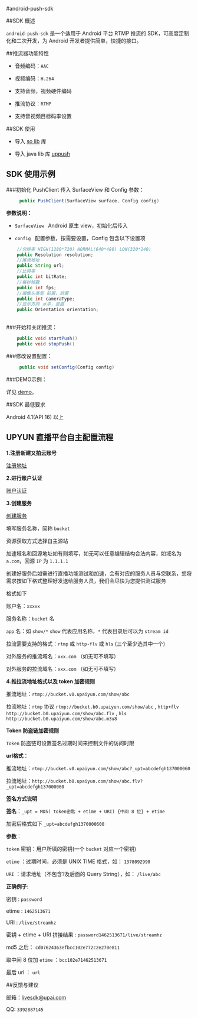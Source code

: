 #android-push-sdk

##SDK 概述

`android-push-sdk` 是一个适用于 Android 平台 RTMP 推流的 SDK，可高度定制化和二次开发，为 Android 开发者提供简单，快捷的接口。

##推流器功能特性

* 音频编码：`AAC` 

* 视频编码：`H.264`

* 支持音频，视频硬件编码

* 推流协议：`RTMP`

* 支持音视频目标码率设置

##SDK 使用

* 导入 [so lib]() 库

* 导入 java lib 库 [uppush]()

## SDK 使用示例

###初始化 PushClient 传入 SurfaceView 和 Config 参数：

```java
	 public PushClient(SurfaceView surface, Config config)

```

**参数说明：**

* `SurfaceView `  Android 原生 view，初始化后传入

*  `config ` 配置参数，按需要设置，Config 包含以下设置项

```java
	//分辨率 HIGH(1280*720) NORMAL(640*480) LOW(320*240)
    public Resolution resolution;
    //推流地址
    public String url;
    //比特率
    public int bitRate;
    //每秒帧数
    public int fps;
    //摄像头类型 前置，后置
    public int cameraType;
    //显示方向 水平，竖直
    public Orientation orientation;
    
```

###开始和关闭推流：

```java
	public void startPush()
	public void stopPush()
``` 

###修改设置配置：

```java
	 public void setConfig(Config config)
```

###DEMO示例：

详见 [demo]()。

##SDK 最低要求

Android 4.1(API 16) 以上

## UPYUN 直播平台自主配置流程

**1.注册新建又拍云账号**  

[注册地址](https://console.upyun.com/#/register/)  

**2.进行账户认证**  

[账户认证](https://console.upyun.com/#/account/profile/)  

**3.创建服务**  

[创建服务](https://console.upyun.com/#/services/)  

填写服务名称，简称 `bucket`  

资源获取方式选择自主源站  

加速域名和回源地址如有则填写，如无可以任意编辑结构合法内容，如域名为 `a.com`，回源 `IP` 为 `1.1.1.1`  

创建好服务后如需进行直播功能测试和加速，会有对应的服务人员与您联系，您将需求按如下格式整理好发送给服务人员，我们会尽快为您提供测试服务

格式如下  

账户名：`xxxxx`  

服务名称：`bucket` 名

`app` 名：如 `show/*`  `show` 代表应用名称，`*` 代表目录后可以为 `stream id`

拉流需要支持的格式：`rtmp` 或 `http-flv` 或 `hls` (三个至少选其中一个)  

对外服务的推流域名：`xxx.com` （如无可不填写）  

对外服务的拉流域名：`xxx.com` （如无可不填写）  

**4.推拉流地址格式以及 token 加密规则**  

推流地址：`rtmp://bucket.v0.upaiyun.com/show/abc`  

拉流地址：`rtmp` 协议  `rtmp://bucket.b0.upaiyun.com/show/abc` ,
`http+flv`  `http://bucket.b0.upaiyun.com/show/abc.flv` , `hls`       `http://bucket.b0.upaiyun.com/show/abc.m3u8` 

**Token 防盗链加密规则** 

`Token` 防盗链可设置签名过期时间来控制文件的访问时限  

**url格式**：  

推流地址：`rtmp://bucket.v0.upaiyun.com/show/abc?_upt=abcdefgh137000060`  

拉流地址：`http://bucket.b0.upaiyun.com/show/abc.flv?_upt=abcdefgh137000060`   

**签名方式说明**  

**签名**：`_upt = MD5( token密匙 + etime + URI) {中间 8 位} + etime` 

加密后格式如下 `_upt=abcdefgh1370000600` 



**参数**：  

`token` 密钥：用户所填的密钥(一个 `bucket` 对应一个密钥)  

`etime` ：过期时间，必须是 UNIX TIME 格式，如： `1378092990`  

`URI` ：请求地址（不包含?及后面的 Query String），如： `/live/abc`    


**正确例子**: 

密钥 : `password`

etime : `1462513671`

URI : `/live/streamhz`

密钥 + etime + URI 拼接结果 :  `password1462513671/live/streamhz`

md5 之后： `cd07624363efbcc102e772c2e270e811`

取中间 8 位加 `etime` ：`bcc102e71462513671` 

最后 url ： `url`

##反馈与建议

 邮箱：<livesdk@upai.com>
 
 QQ: `3392887145`